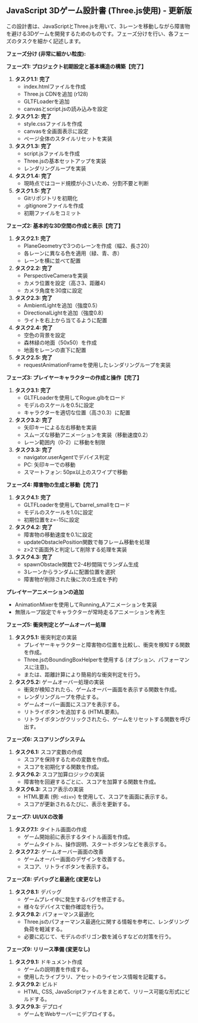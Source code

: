 ## JavaScript 3Dゲーム設計書 (Three.js使用) - 更新版

この設計書は、JavaScriptとThree.jsを用いて、3レーンを移動しながら障害物を避ける3Dゲームを開発するためのものです。フェーズ分けを行い、各フェーズのタスクを細かく記述します。

**フェーズ分け (非常に細かい粒度):**

**フェーズ1: プロジェクト初期設定と基本構造の構築【完了】**

1.  **タスク1.1: 完了**
    *   index.htmlファイルを作成
    *   Three.js CDNを追加 (r128)
    *   GLTFLoaderを追加
    *   canvasとscript.jsの読み込みを設定
2.  **タスク1.2: 完了**
    *   style.cssファイルを作成
    *   canvasを全画面表示に設定
    *   ページ全体のスタイルリセットを実装
3.  **タスク1.3: 完了**
    *   script.jsファイルを作成
    *   Three.jsの基本セットアップを実装
    *   レンダリングループを実装
4.  **タスク1.4: 完了**
    *   現時点ではコード規模が小さいため、分割不要と判断
5.  **タスク1.5: 完了**
    *   Gitリポジトリを初期化
    *   .gitignoreファイルを作成
    *   初期ファイルをコミット

**フェーズ2: 基本的な3D空間の作成と表示【完了】**

1.  **タスク2.1: 完了**
    *   PlaneGeometryで3つのレーンを作成（幅2、長さ20）
    *   各レーンに異なる色を適用（緑、青、赤）
    *   レーンを横に並べて配置
2.  **タスク2.2: 完了**
    *   PerspectiveCameraを実装
    *   カメラ位置を設定（高さ3、距離4）
    *   カメラ角度を30度に設定
3.  **タスク2.3: 完了**
    *   AmbientLightを追加（強度0.5）
    *   DirectionalLightを追加（強度0.8）
    *   ライトを右上から当てるように配置
4.  **タスク2.4: 完了**
    *   空色の背景を設定
    *   森林緑の地面（50x50）を作成
    *   地面をレーンの直下に配置
5.  **タスク2.5: 完了**
    *   requestAnimationFrameを使用したレンダリングループを実装

**フェーズ3: プレイヤーキャラクターの作成と操作【完了】**

1.  **タスク3.1: 完了**
    *   GLTFLoaderを使用してRogue.glbをロード
    *   モデルのスケールを0.5に設定
    *   キャラクターを適切な位置（高さ0.3）に配置
2.  **タスク3.2: 完了**
    *   矢印キーによる左右移動を実装
    *   スムーズな移動アニメーションを実装（移動速度0.2）
    *   レーン範囲内（0-2）に移動を制限
3.  **タスク3.3: 完了**
    *   navigator.userAgentでデバイス判定
    *   PC: 矢印キーでの移動
    *   スマートフォン: 50px以上のスワイプで移動

**フェーズ4: 障害物の生成と移動【完了】**

1.  **タスク4.1: 完了**
    *   GLTFLoaderを使用してbarrel_smallをロード
    *   モデルのスケールを1.0に設定
    *   初期位置をz=-15に設定
2.  **タスク4.2: 完了**
    *   障害物の移動速度を0.1に設定
    *   updateObstaclePosition関数で毎フレーム移動を処理
    *   z>2で画面外と判定して削除する処理を実装
3.  **タスク4.3: 完了**
    *   spawnObstacle関数で2-4秒間隔でランダム生成
    *   3レーンからランダムに配置位置を選択
    *   障害物が削除された後に次の生成を予約

**プレイヤーアニメーションの追加**
* AnimationMixerを使用してRunning_Aアニメーションを実装
* 無限ループ設定でキャラクターが常時走るアニメーションを再生

**フェーズ5: 衝突判定とゲームオーバー処理**

1.  **タスク5.1:** 衝突判定の実装
    *   プレイヤーキャラクターと障害物の位置を比較し、衝突を検知する関数を作成。
    *   Three.jsのBoundingBoxHelperを使用する (オプション、パフォーマンスに注意)。
    *   または、距離計算により簡易的な衝突判定を行う。
2.  **タスク5.2:** ゲームオーバー処理の実装
    *   衝突が検知されたら、ゲームオーバー画面を表示する関数を作成。
    *   レンダリングループを停止する。
    *   ゲームオーバー画面にスコアを表示する。
    *   リトライボタンを追加する (HTML要素)。
    *   リトライボタンがクリックされたら、ゲームをリセットする関数を呼び出す。

**フェーズ6: スコアリングシステム**

1.  **タスク6.1:** スコア変数の作成
    *   スコアを保持するための変数を作成。
    *   スコアを初期化する関数を作成。
2.  **タスク6.2:** スコア加算ロジックの実装
    *   障害物を回避するごとに、スコアを加算する関数を作成。
3.  **タスク6.3:** スコア表示の実装
    *   HTML要素 (例: `<div>`) を使用して、スコアを画面に表示する。
    *   スコアが更新されるたびに、表示を更新する。

**フェーズ7: UI/UXの改善**

1.  **タスク7.1:** タイトル画面の作成
    *   ゲーム開始前に表示するタイトル画面を作成。
    *   ゲームタイトル、操作説明、スタートボタンなどを表示する。
2.  **タスク7.2:** ゲームオーバー画面の改善
    *   ゲームオーバー画面のデザインを改善する。
    *   スコア、リトライボタンを表示する。

**フェーズ8: デバッグと最適化 (変更なし)**

1.  **タスク8.1:** デバッグ
    *   ゲームプレイ中に発生するバグを修正する。
    *   様々なデバイスで動作確認を行う。
2.  **タスク8.2:** パフォーマンス最適化
    *   Three.jsのパフォーマンス最適化に関する情報を参考に、レンダリング負荷を軽減する。
    *   必要に応じて、モデルのポリゴン数を減らすなどの対策を行う。

**フェーズ9: リリース準備 (変更なし)**

1.  **タスク9.1:** ドキュメント作成
    *   ゲームの説明書を作成する。
    *   使用したライブラリ、アセットのライセンス情報を記載する。
2.  **タスク9.2:** ビルド
    *   HTML, CSS, JavaScriptファイルをまとめて、リリース可能な形式にビルドする。
3.  **タスク9.3:** デプロイ
    *   ゲームをWebサーバーにデプロイする。
